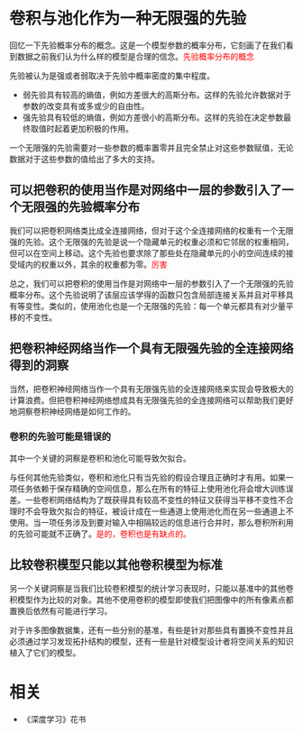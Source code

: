 

# 卷积与池化作为一种无限强的先验


回忆一下先验概率分布的概念。这是一个模型参数的概率分布，它刻画了在我们看到数据之前我们认为什么样的模型是合理的信念。<span style="color:red;">先验概率分布的概念</span>


先验被认为是强或者弱取决于先验中概率密度的集中程度。

- 弱先验具有较高的熵值，例如方差很大的高斯分布。这样的先验允许数据对于参数的改变具有或多或少的自由性。
- 强先验具有较低的熵值，例如方差很小的高斯分布。这样的先验在决定参数最终取值时起着更加积极的作用。

一个无限强的先验需要对一些参数的概率置零并且完全禁止对这些参数赋值，无论数据对于这些参数的值给出了多大的支持。

## 可以把卷积的使用当作是对网络中一层的参数引入了一个无限强的先验概率分布

我们可以把卷积网络类比成全连接网络，但对于这个全连接网络的权重有一个无限强的先验。这个无限强的先验是说一个隐藏单元的权重必须和它邻居的权重相同，但可以在空间上移动。这个先验也要求除了那些处在隐藏单元的小的空间连续的接受域内的权重以外，其余的权重都为零。<span style="color:red;">厉害</span>

总之，我们可以把卷积的使用当作是对网络中一层的参数引入了一个无限强的先验概率分布。这个先验说明了该层应该学得的函数只包含局部连接关系并且对平移具有等变性。类似的，使用池化也是一个无限强的先验：每一个单元都具有对少量平移的不变性。


## 把卷积神经网络当作一个具有无限强先验的全连接网络得到的洞察

当然，把卷积神经网络当作一个具有无限强先验的全连接网络来实现会导致极大的计算浪费。但把卷积神经网络想成具有无限强先验的全连接网络可以帮助我们更好地洞察卷积神经网络是如何工作的。

### 卷积的先验可能是错误的

其中一个关键的洞察是卷积和池化可能导致欠拟合。

与任何其他先验类似，卷积和池化只有当先验的假设合理且正确时才有用。如果一项任务依赖于保存精确的空间信息，那么在所有的特征上使用池化将会增大训练误差。一些卷积网络结构为了既获得具有较高不变性的特征又获得当平移不变性不合理时不会导致欠拟合的特征，被设计成在一些通道上使用池化而在另一些通道上不使用。当一项任务涉及到要对输入中相隔较远的信息进行合并时，那么卷积所利用的先验可能就不正确了。<span style="color:red;">是的，卷积也是有缺点的。</span>

## 比较卷积模型只能以其他卷积模型为标准

另一个关键洞察是当我们比较卷积模型的统计学习表现时，只能以基准中的其他卷积模型作为比较的对象。其他不使用卷积的模型即使我们把图像中的所有像素点都置换后依然有可能进行学习。

对于许多图像数据集，还有一些分别的基准，有些是针对那些具有置换不变性并且必须通过学习发现拓扑结构的模型，还有一些是针对模型设计者将空间关系的知识植入了它们的模型。



# 相关

- 《深度学习》花书
